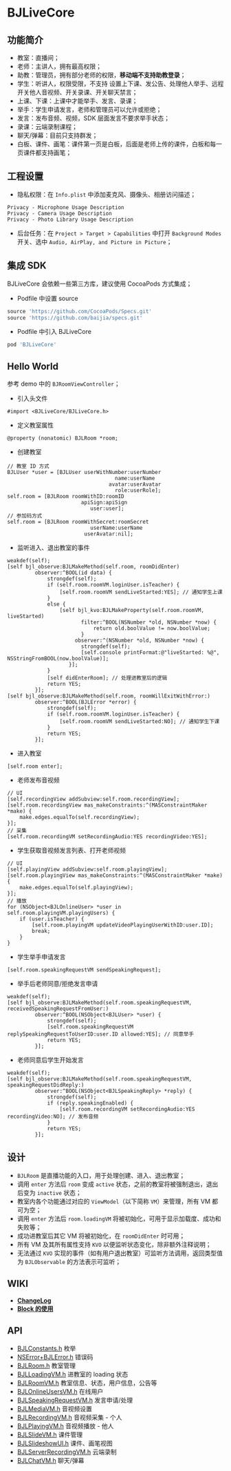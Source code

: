 BJLiveCore
==========

## 功能简介

- 教室：直播间；
- 老师：主讲人，拥有最高权限；
- 助教：管理员，拥有部分老师的权限，**移动端不支持助教登录**；
- 学生：听讲人，权限受限，不支持 设置上下课、发公告、处理他人举手、远程开关他人音视频、开关录课、开关聊天禁言；
- 上课、下课：上课中才能举手、发言、录课；
- 举手：学生申请发言，老师和管理员可以允许或拒绝；
- 发言：发布音频、视频，SDK 层面发言不要求举手状态；
- 录课：云端录制课程；
- 聊天/弹幕：目前只支持群发；
- 白板、课件、画笔：课件第一页是白板，后面是老师上传的课件，白板和每一页课件都支持画笔；

## 工程设置

- 隐私权限：在 `Info.plist` 中添加麦克风、摄像头、相册访问描述；
```
Privacy - Microphone Usage Description
Privacy - Camera Usage Description
Privacy - Photo Library Usage Description
```
- 后台任务：在 `Project > Target > Capabilities` 中打开 `Background Modes` 开关、选中 `Audio, AirPlay, and Picture in Picture`；

## 集成 SDK

BJLiveCore 会依赖一些第三方库，建议使用 CocoaPods 方式集成；
- Podfile 中设置 source
```ruby
source 'https://github.com/CocoaPods/Specs.git'
source 'https://github.com/baijia/specs.git'
```
- Podfile 中引入 BJLiveCore
```ruby
pod 'BJLiveCore'
```

## Hello World

参考 demo 中的 `BJRoomViewController`；
- 引入头文件
```objc
#import <BJLiveCore/BJLiveCore.h>
```
- 定义教室属性
```objc
@property (nonatomic) BJLRoom *room;
```
- 创建教室
```objc
// 教室 ID 方式
BJLUser *user = [BJLUser userWithNumber:userNumber
                                   name:userName
                                 avatar:userAvatar
                                   role:userRole];
self.room = [BJLRoom roomWithID:roomID
                        apiSign:apiSign
                           user:user];
// 参加码方式
self.room = [BJLRoom roomWithSecret:roomSecret
                           userName:userName
                         userAvatar:nil];
```
- 监听进入、退出教室的事件
```objc
weakdef(self);
[self bjl_observe:BJLMakeMethod(self.room, roomDidEnter)
         observer:^BOOL(id data) {
             strongdef(self);
             if (self.room.roomVM.loginUser.isTeacher) {
                 [self.room.roomVM sendLiveStarted:YES]; // 通知学生上课
             }
             else {
                 [self bjl_kvo:BJLMakeProperty(self.room.roomVM, liveStarted)
                        filter:^BOOL(NSNumber *old, NSNumber *now) {
                            return old.boolValue != now.boolValue;
                        }
                      observer:^(NSNumber *old, NSNumber *now) {
                        strongdef(self);
                        [self.console printFormat:@"liveStarted: %@", NSStringFromBOOL(now.boolValue)];
                    }];
             }
             [self didEnterRoom]; // 处理进教室后的逻辑
             return YES;
         }];
[self bjl_observe:BJLMakeMethod(self.room, roomWillExitWithError:)
         observer:^BOOL(BJLError *error) {
             strongdef(self);
             if (self.room.roomVM.loginUser.isTeacher) {
                 [self.room.roomVM sendLiveStarted:NO]; // 通知学生下课
             }
             return YES;
         }];
```
- 进入教室
```objc
[self.room enter];
```
- 老师发布音视频
```objc
// UI
[self.recordingView addSubview:self.room.recordingView];
[self.room.recordingView mas_makeConstraints:^(MASConstraintMaker *make) {
    make.edges.equalTo(self.recordingView);
}];
// 采集
[self.room.recordingVM setRecordingAudio:YES recordingVideo:YES];
```
- 学生获取音视频发言列表、打开老师视频
```objc
// UI
[self.playingView addSubview:self.room.playingView];
[self.room.playingView mas_makeConstraints:^(MASConstraintMaker *make) {
    make.edges.equalTo(self.playingView);
}];
// 播放
for (NSObject<BJLOnlineUser> *user in self.room.playingVM.playingUsers) {
    if (user.isTeacher) {
        [self.room.playingVM updateVideoPlayingUserWithID:user.ID];
        break;
    }
}
```
- 学生举手申请发言
```objc
[self.room.speakingRequestVM sendSpeakingRequest];
```
- 举手后老师同意/拒绝发言申请
```objc
weakdef(self);
[self bjl_observe:BJLMakeMethod(self.room.speakingRequestVM, receivedSpeakingRequestFromUser:)
         observer:^BOOL(NSObject<BJLUser> *user) {
             strongdef(self);
             [self.room.speakingRequestVM replySpeakingRequestToUserID:user.ID allowed:YES]; // 同意举手
             return YES;
         }];
```
- 老师同意后学生开始发言
```objc
weakdef(self);
[self bjl_observe:BJLMakeMethod(self.room.speakingRequestVM, speakingRequestDidReply:)
         observer:^BOOL(NSObject<BJLSpeakingReply> *reply) {
             strongdef(self);
             if (reply.speakingEnabled) {
                 [self.room.recordingVM setRecordingAudio:YES recordingVideo:NO]; // 发布音频
             }
             return YES;
         }];
```

## 设计

- `BJLRoom` 是直播功能的入口，用于处理创建、进入、退出教室；
- 调用 `enter` 方法后 `room` 变成 `active` 状态，之前的教室将被强制退出，退出后变为 `inactive` 状态；
- 教室内各个功能通过对应的 `ViewModel`（以下简称 `VM`）来管理，所有 VM 都可为空；
- 调用 `enter` 方法后 `room.loadingVM` 将被初始化，可用于显示加载度、成功和失败等；
- 成功进教室后其它 VM 将被初始化，在 `roomDidEnter` 时可用；
- 所有 VM 及其所有属性支持 `KVO` 以便监听状态变化，除非额外注释说明；
- 无法通过 `KVO` 实现的事件（如有用户退出教室）可监听方法调用，返回类型值为 `BJLObservable` 的方法表示可监听；

## WIKI

- **[ChangeLog](./wiki/CHANGELOG.md)**
- **[Block 的使用](./wiki/blocks.md)**

## API

- [BJLConstants.h](./BJLiveCore/Headers/BJLConstants.h) 枚举
- [NSError+BJLError.h](./BJLiveCore/Headers/NSError+BJLError.h) 错误码
- [BJLRoom.h](./BJLiveCore/Headers/BJLRoom.h) 教室管理
- [BJLLoadingVM.h](./BJLiveCore/Headers/BJLLoadingVM.h) 进教室的 loading 状态
- [BJLRoomVM.h](./BJLiveCore/Headers/BJLRoomVM.h) 教室信息、状态，用户信息，公告等
- [BJLOnlineUsersVM.h](./BJLiveCore/Headers/BJLOnlineUsersVM.h) 在线用户
- [BJLSpeakingRequestVM.h](./BJLiveCore/Headers/BJLSpeakingRequestVM.h) 发言申请/处理
- [BJLMediaVM.h](./BJLiveCore/Headers/BJLMediaVM.h) 音视频设置
- [BJLRecordingVM.h](./BJLiveCore/Headers/BJLRecordingVM.h) 音视频采集 - 个人
- [BJLPlayingVM.h](./BJLiveCore/Headers/BJLPlayingVM.h) 音视频播放 - 他人
- [BJLSlideVM.h](./BJLiveCore/Headers/BJLSlideVM.h) 课件管理
- [BJLSlideshowUI.h](./BJLiveCore/Headers/BJLSlideshowUI.h) 课件、画笔视图
- [BJLServerRecordingVM.h](./BJLiveCore/Headers/BJLServerRecordingVM.h) 云端录制
- [BJLChatVM.h](./BJLiveCore/Headers/BJLChatVM.h) 聊天/弹幕

